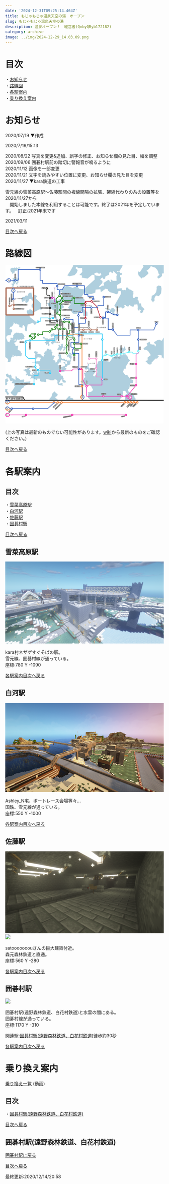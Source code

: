 ```yaml
---
date: '2024-12-31T09:25:14.464Z'
title: もじゃもじゃ温泉天空の湯　オープン
slug: もじゃもじゃ温泉天空の湯
description: 温泉オープン！　経営者(QnbyQByb172182)
category: archive
image: ../img/2024-12-29_14.03.09.png
---
```


# 目次

・[お知らせ](#お知らせ)  
・[路線図](#路線図)  
・[各駅案内](#各駅案内)  
・[乗り換え案内](#乗り換え案内)

# お知らせ

2020/07/19 ▼作成

2020/7/19/15:13

2020/08/22 写真を変更&追加、誤字の修正、お知らせ欄の見た目、幅を調整  
2020/09/06 囲碁村駅前の踏切に警報音が鳴るように  
2020/11/12 画像を一部変更  
2020/11/21 文字を読みやすい位置に変更、お知らせ欄の見た目を変更  
2020/11/27 ▼kara鉄道の工事

雪元線の雪菜高原駅～佐藤駅間の複線間隔の拡張、架線代わりの糸の設置等を2020/11/27から  
 開始しました本線を利用することは可能です。終了は2021年を予定しています。 訂正:2021年末です

2021/03/11

[目次へ戻る](#目次)

# 路線図

![もりパ路線図](/img/もりパ路線図.jpg)

(上の写真は最新のものでない可能性があります。[wiki](https://wiki.morino.party/train)から最新のものをご確認ください。)

[目次へ戻る](#目次)

# 各駅案内

## 目次

・[雪菜高原駅](#雪菜高原)  
・[白河駅](#白河)  
・[佐藤駅](#佐藤)  
・[囲碁村駅](#囲碁村)

[目次へ戻る](#目次)

## 雪菜高原駅

![](/img/2020-08-21_19.36.06.png)

kara村ネザゲすぐそばの駅。  
雪元線、囲碁村線が通っている。  
座標:780 Y -1090

[各駅案内目次へ戻る](#各駅案内)

## 白河駅

![](/img/2020-11-06_17.13.59.png)

Ashley_N宅、ボートレース会場等々...  
国鉄、雪元線が通っている。  
座標:550 Y -1000

[各駅案内目次へ戻る](#各駅案内)

## 佐藤駅

![](/img/2020-08-21_19.43.49.png)  
![](/img/2020-11-06_17.18.48.png)

satooooooouさんの巨大建築付近。  
森元森林鉄道と直通。  
座標:560 Y -280

[各駅案内目次へ戻る](#各駅案内)

## 囲碁村駅

![](/img/2020-11-06_17.35.07.png)

囲碁村駅(遠野森林鉄道、白花村鉄道)と水雲の間にある。  
囲碁村線が通っている。  
座標:1170 Y -310

関連駅:[囲碁村駅(遠野森林鉄道、白花村鉄道)](#乗り換え囲碁村駅)徒歩約30秒

[各駅案内目次へ戻る](#各駅案内)

# 乗り換え案内

[乗り換え一覧](https://www.youtube.com/playlist?list=PL8SEiCmaoshMoRMkEc5ueDQBMn934QIS-) (動画)

## 目次

・[囲碁村駅(遠野森林鉄道、白花村鉄道)](#乗り換え囲碁村駅)

[目次へ戻る](#目次)

## 囲碁村駅(遠野森林鉄道、白花村鉄道)

[囲碁村駅に戻る](#囲碁村)

[目次へ戻る](#目次)

最終更新:2020/12/14/20:58
